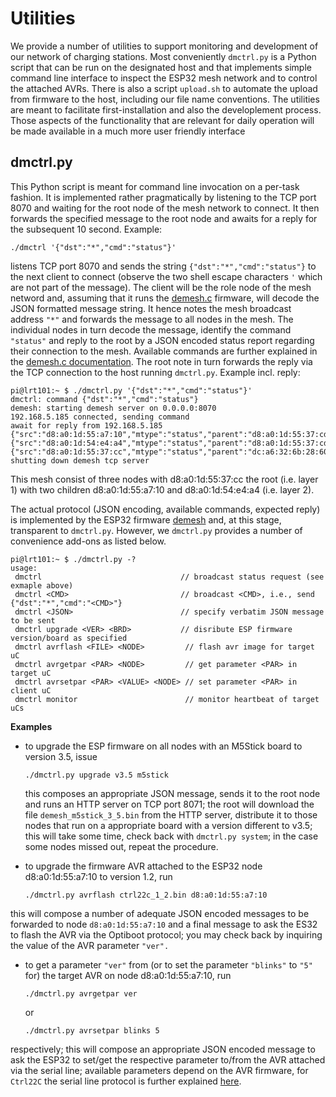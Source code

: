 # Utilities

We provide a number of utilities to support monitoring and development of our network of charging stations. Most conveniently `dmctrl.py` is a Python script that can be run on the designated host and that implements simple command line interface to inspect the ESP32 mesh network and to control the attached AVRs. There is also a script `upload.sh` to automate the upload from firmware to the host, including our file name conventions. The utilities are meant to facilitate first-installation and also the developlement process.  Those aspects of the functionality that are relevant for daily operation will be made available in a much more user friendly interface

 

## dmctrl.py

This Python script is meant for command line invocation on a per-task fashion. It is implemented rather pragmatically by listening to the TCP port 8070 and waiting for the root node of the mesh network to connect. It then forwards the specified message to the root node and awaits for a reply for the subsequent 10 second. Example:

```
./dmctrl '{"dst":"*","cmd":"status"}'
```

listens TCP port 8070 and sends the string `{"dst":"*","cmd":"status"}` to the next client to connect (observe the two shell escape characters `'` which are not part of the message). The client will be the role node of the mesh netword and, assuming that it runs the [demesh.c](../demesh/) firmware, will decode the JSON formatted message string. It hence notes the mesh broadcast address `"*"` and forwards the message to all nodes in the mesh. The individual nodes in turn decode the message, identify the command `"status"` and reply to the root by a JSON encoded status report regarding their connection to the mesh. Available commands are further explained in the [demesh.c documentation](../demesh/NodeControl.md). The root note in turn forwards the reply via the TCP connection to the host running `dmctrl.py`. Example incl. reply:

```
pi@lrt101:~ $ ./dmctrl.py '{"dst":"*","cmd":"status"}'
dmctrl: command {"dst":"*","cmd":"status"}
demesh: starting demesh server on 0.0.0.0:8070
192.168.5.185 connected, sending command
await for reply from 192.168.5.185
{"src":"d8:a0:1d:55:a7:10","mtype":"status","parent":"d8:a0:1d:55:37:cd","rssi":-40,"layer":2,"nodes":3,"plat":57}
{"src":"d8:a0:1d:54:e4:a4","mtype":"status","parent":"d8:a0:1d:55:37:cd","rssi":-52,"layer":2,"nodes":3,"plat":45}
{"src":"d8:a0:1d:55:37:cc","mtype":"status","parent":"dc:a6:32:6b:28:60","rssi":-26,"layer":1,"nodes":3,"plat":0}
shutting down demesh tcp server
```

This mesh consist of three nodes with d8:a0:1d:55:37:cc the root (i.e. layer 1) with two children d8:a0:1d:55:a7:10 and  d8:a0:1d:54:e4:a4 (i.e. layer 2). 

The actual protocol (JSON encoding, available commands, expected reply) is implemented by the ESP32 firmware [demesh](../demesh/) and, at this stage, transparent to `dmctrl.py`. However, we `dmctrl.py` provides a number of convenience add-ons as listed below.

```
pi@lrt101:~ $ ./dmctrl.py -?
usage:
 dmctrl                               // broadcast status request (see exmaple above)
 dmctrl <CMD>                         // broadcast <CMD>, i.e., send {"dst":"*","cmd":"<CMD>"}
 dmctrl <JSON>                        // specify verbatim JSON message to be sent
 dmctrl upgrade <VER> <BRD>           // disribute ESP firmware version/board as specified
 dmctrl avrflash <FILE> <NODE>         // flash avr image for target uC
 dmctrl avrgetpar <PAR> <NODE>         // get parameter <PAR> in target uC
 dmctrl avrsetpar <PAR> <VALUE> <NODE> // set parameter <PAR> in client uC 
 dmctrl monitor                        // monitor heartbeat of target uCs 
```

**Examples**

- to upgrade the ESP firmware on all nodes with an M5Stick board to version 3.5, issue
  ```
  ./dmctrl.py upgrade v3.5 m5stick
  ```
  this composes an appropriate JSON message, sends it to the root node and runs an HTTP server on TCP port 8071; the root will download the file `demesh_m5stick_3_5.bin` from the HTTP server, distribute it to those nodes that run on a  appropriate board with a version different to v3.5; this will take some time, check back with `dmctrl.py system`; in the case some nodes missed out, repeat the procedure.


- to upgrade the firmware AVR attached to the ESP32 node d8:a0:1d:55:a7:10 to version 1.2, run
  ```
  ./dmctrl.py avrflash ctrl22c_1_2.bin d8:a0:1d:55:a7:10
  ```
this will compose a number of adequate JSON encoded messages to be forwarded to node `d8:a0:1d:55:a7:10` and a final message to ask the ES32 to flash the AVR via the Optiboot protocol; you may check back by inquiring the value of the AVR parameter `"ver".`

- to get a parameter `"ver"` from (or to set the parameter `"blinks"` to `"5"` for) the target AVR on node d8:a0:1d:55:a7:10, run

  ```
  ./dmctrl.py avrgetpar ver
  ```
  or
  ```
  ./dmctrl.py avrsetpar blinks 5
  ```
respectively; this will compose an appropriate JSON encoded message to ask the ESP32 to set/get the respective parameter to/from the AVR attached via the serial line; available parameters depend on the AVR firmware, for `Ctrl22C` the serial line protocol is further explained [here](../ctrl22c/README.md#Serial-Line-Protocol).

 











